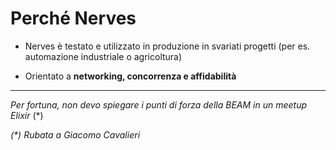 # Perché Nerves

* Nerves è testato e utilizzato in produzione in svariati progetti (per es. automazione industriale o agricoltura)

* Orientato a **networking, concorrenza e affidabilità**

***

_Per fortuna, non devo spiegare i punti di forza della BEAM in un meetup Elixir_ (*)

_(*) Rubata a Giacomo Cavalieri_ <!-- .element class="text-lg" -->

